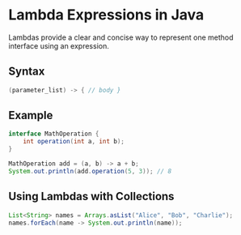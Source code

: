 # Lambda Expressions in Java

Lambdas provide a clear and concise way to represent one method interface using an expression.

## Syntax
```java
(parameter_list) -> { // body }
```

## Example
```java
interface MathOperation {
    int operation(int a, int b);
}

MathOperation add = (a, b) -> a + b;
System.out.println(add.operation(5, 3)); // 8
```

## Using Lambdas with Collections
```java
List<String> names = Arrays.asList("Alice", "Bob", "Charlie");
names.forEach(name -> System.out.println(name));
```
